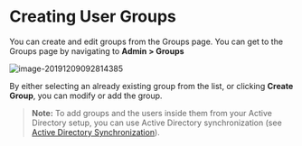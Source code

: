 [title]: # (Creating User Groups)
[tags]: # (XXX)
[priority]: # (30)

# Creating User Groups

You can create and edit groups from the Groups page. You can get to the Groups page by navigating to **Admin \> Groups** 

![image-20191209092814385](assets/image-20191209092814385.png)

By either selecting an already existing group from the list, or clicking **Create Group**, you can modify or add the group.

> **Note:** To add groups and the users inside them from your Active Directory setup, you can use Active Directory synchronization (see [Active Directory Synchronization](#Active-Directory-Synchronization)).
